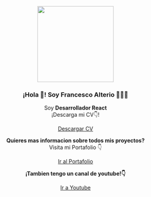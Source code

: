 <p align="center" width="300">
   <img align="center" width="200" src="https://francescoalterio.vercel.app/yocirculo.png" />
   <h3 align="center">¡Hola 👋! Soy Francesco Alterio 👨🏻‍💻</h3>
</p>

<p align="center">Soy <strong>Desarrollador React</strong><br />¡Descarga mi CV👇!</p>
<p align="center">
   <a href="https://francescoalterio.vercel.app/cv.pdf" target="blank">
    Descargar CV
  </a>
</p>

<p align="center">
 <strong>Quieres mas informacion sobre todos mis proyectos?</strong> <br /> Visita mi Portafolio 👇</strong>
   <p align="center">
      <a href="https://francescoalterio.vercel.app" target="blank">
       Ir al Portafolio
     </a>
   </p>
</p>

<p align="center">
 <strong>¡Tambien tengo un canal de youtube!👇</strong>
   <p align="center">
      <a href="https://www.youtube.com/channel/UCgX7Wp7QOG0PSTuLh-MVN7Q" target="blank">
       Ir a Youtube
     </a>
   </p>
</p>

